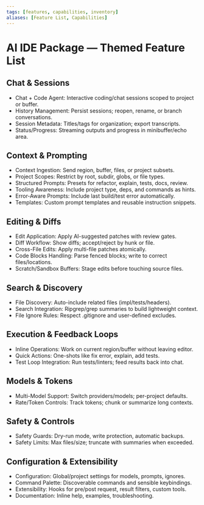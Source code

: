 ```yaml
---
tags: [features, capabilities, inventory]
aliases: [Feature List, Capabilities]
---
```


# AI IDE Package — Themed Feature List

## Chat & Sessions
- Chat + Code Agent: Interactive coding/chat sessions scoped to project or buffer.
- History Management: Persist sessions; reopen, rename, or branch conversations.
- Session Metadata: Titles/tags for organization; export transcripts.
- Status/Progress: Streaming outputs and progress in minibuffer/echo area.

## Context & Prompting
- Context Ingestion: Send region, buffer, files, or project subsets.
- Project Scopes: Restrict by root, subdir, globs, or file types.
- Structured Prompts: Presets for refactor, explain, tests, docs, review.
- Tooling Awareness: Include project type, deps, and commands as hints.
- Error-Aware Prompts: Include last build/test error automatically.
- Templates: Custom prompt templates and reusable instruction snippets.

## Editing & Diffs
- Edit Application: Apply AI-suggested patches with review gates.
- Diff Workflow: Show diffs; accept/reject by hunk or file.
- Cross-File Edits: Apply multi-file patches atomically.
- Code Blocks Handling: Parse fenced blocks; write to correct files/locations.
- Scratch/Sandbox Buffers: Stage edits before touching source files.

## Search & Discovery
- File Discovery: Auto-include related files (impl/tests/headers).
- Search Integration: Ripgrep/grep summaries to build lightweight context.
- File Ignore Rules: Respect .gitignore and user-defined excludes.

## Execution & Feedback Loops
- Inline Operations: Work on current region/buffer without leaving editor.
- Quick Actions: One-shots like fix error, explain, add tests.
- Test Loop Integration: Run tests/linters; feed results back into chat.

## Models & Tokens
- Multi-Model Support: Switch providers/models; per-project defaults.
- Rate/Token Controls: Track tokens; chunk or summarize long contexts.

## Safety & Controls
- Safety Guards: Dry-run mode, write protection, automatic backups.
- Safety Limits: Max files/size; truncate with summaries when exceeded.

## Configuration & Extensibility
- Configuration: Global/project settings for models, prompts, ignores.
- Command Palette: Discoverable commands and sensible keybindings.
- Extensibility: Hooks for pre/post request, result filters, custom tools.
- Documentation: Inline help, examples, troubleshooting.
